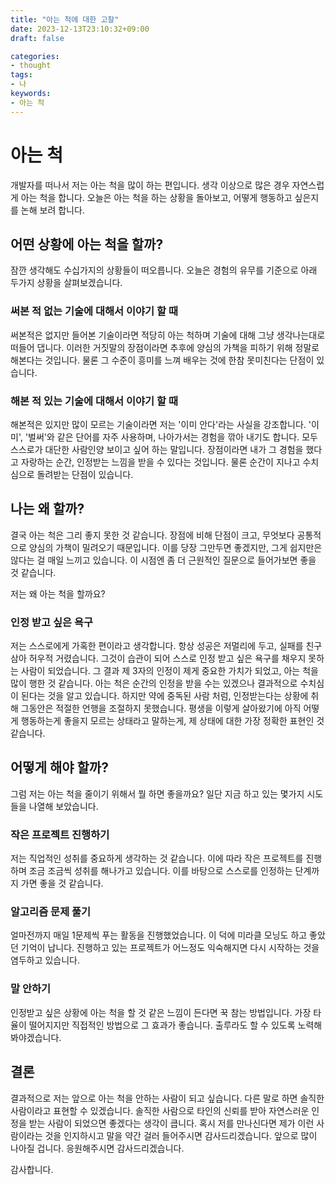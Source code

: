```yaml
---
title: "아는 척에 대한 고찰"
date: 2023-12-13T23:10:32+09:00
draft: false

categories:
- thought
tags:
- 나
keywords:
- 아는 척
---
```


# 아는 척
개발자를 떠나서 저는 아는 척을 많이 하는 편입니다. 생각 이상으로 많은 경우 자연스럽게 아는 척을 합니다. 오늘은 아는 척을 하는 상황을 돌아보고, 어떻게 행동하고 싶은지를 논해 보려 합니다.

## 어떤 상황에 아는 척을 할까?
잠깐 생각해도 수십가지의 상황들이 떠오릅니다. 오늘은 경험의 유무를 기준으로 아래 두가지 상황을 살펴보겠습니다.

### 써본 적 없는 기술에 대해서 이야기 할 때
써본적은 없지만 들어본 기술이라면 적당히 아는 척하며 기술에 대해 그냥 생각나는대로 떠들어 댑니다. 
이러한 거짓말의 장점이라면 추후에 양심의 가책을 피하기 위해 정말로 해본다는 것입니다.
물론 그 수준이 흥미를 느껴 배우는 것에 한참 못미친다는 단점이 있습니다.

### 해본 적 있는 기술에 대해서 이야기 할 때
해본적은 있지만 많이 모르는 기술이라면 저는 '이미 안다'라는 사실을 강조합니다.
'이미', '벌써'와 같은 단어를 자주 사용하며, 나아가서는 경험을 깎아 내기도 합니다. 모두 스스로가 대단한 사람인양 보이고 싶어 하는 말입니다.
장점이라면 내가 그 경험을 했다고 자랑하는 순간, 인정받는 느낌을 받을 수 있다는 것입니다. 물론 순간이 지나고 수치심으로 돌려받는 단점이 있습니다.

## 나는 왜 할까?
결국 아는 척은 그리 좋지 못한 것 같습니다. 장점에 비해 단점이 크고, 무엇보다 공통적으로 양심의 가책이 밀려오기 때문입니다.
이를 당장 그만두면 좋겠지만, 그게 쉽지만은 않다는 걸 매일 느끼고 있습니다. 이 시점엔 좀 더 근원적인 질문으로 들어가보면 좋을 것 같습니다.

저는 왜 아는 척을 할까요?

### 인정 받고 싶은 욕구
저는 스스로에게 가혹한 편이라고 생각합니다. 항상 성공은 저멀리에 두고, 실패를 친구 삼아 허우적 거렸습니다.
그것이 습관이 되어 스스로 인정 받고 싶은 욕구를 채우지 못하는 사람이 되었습니다. 그 결과 제 3자의 인정이 제게 중요한 가치가 되었고, 아는 척을 많이 행한 것 같습니다.
아는 척은 순간의 인정을 받을 수는 있겠으나 결과적으로 수치심이 된다는 것을 알고 있습니다. 하지만 약에 중독된 사람 처럼, 인정받는다는 상황에 취해 그동안은 적절한 언행을 조절하지 못했습니다.
평생을 이렇게 살아왔기에 아직 어떻게 행동하는게 좋을지 모르는 상태라고 말하는게, 제 상태에 대한 가장 정확한 표현인 것 같습니다.


## 어떻게 해야 할까?
그럼 저는 아는 척을 줄이기 위해서 뭘 하면 좋을까요? 일단 지금 하고 있는 몇가지 시도들을 나열해 보았습니다.


### 작은 프로젝트 진행하기
저는 직업적인 성취를 중요하게 생각하는 것 같습니다. 이에 따라 작은 프로젝트를 진행하며 조금 조금씩 성취를 해나가고 있습니다. 이를 바탕으로 스스로를 인정하는 단계까지 가면 좋을 것 같습니다.

### 알고리즘 문제 풀기
얼마전까지 매일 1문제씩 푸는 활동을 진행했었습니다. 이 덕에 미라클 모닝도 하고 좋았던 기억이 납니다. 진행하고 있는 프로젝트가 어느정도 익숙해지면 다시 시작하는 것을 염두하고 있습니다.

### 말 안하기
인정받고 싶은 상황에 아는 척을 할 것 같은 느낌이 든다면 꾹 참는 방법입니다. 가장 타율이 떨어지지만 직접적인 방법으로 그 효과가 좋습니다. 출루라도 할 수 있도록 노력해 봐야겠습니다.

## 결론
결과적으로 저는 앞으로 아는 척을 안하는 사람이 되고 싶습니다. 다른 말로 하면 솔직한 사람이라고 표현할 수 있겠습니다. 솔직한 사람으로 타인의 신뢰를 받아 자연스러운 인정을 받는 사람이 되었으면 좋겠다는 생각이 큽니다.
혹시 저를 만나신다면 제가 이런 사람이라는 것을 인지하시고 말을 약간 걸러 들어주시면 감사드리겠습니다.
앞으로 많이 나아질 겁니다. 
응원해주시면 감사드리겠습니다.

감사합니다.

